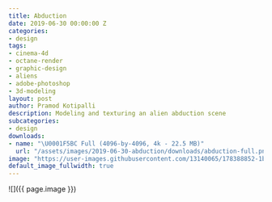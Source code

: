 ```yaml
---
title: Abduction
date: 2019-06-30 00:00:00 Z
categories:
- design
tags:
- cinema-4d
- octane-render
- graphic-design
- aliens
- adobe-photoshop
- 3d-modeling
layout: post
author: Pramod Kotipalli
description: Modeling and texturing an alien abduction scene
subcategories:
- design
downloads:
- name: "\U0001F5BC️ Full (4096-by-4096, 4k - 22.5 MB)"
  url: "/assets/images/2019-06-30-abduction/downloads/abduction-full.png"
image: "https://user-images.githubusercontent.com/13140065/178388852-1bd32f4d-020e-42a7-93df-c97d115b757f.png"
default_image_fullwidth: true
---
```


![]({{ page.image }})
